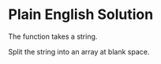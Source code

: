 # Plain English Solution

The function takes a string.

Split the string into an array at blank space.

